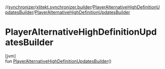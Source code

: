 //[synchronizer](../../../index.md)/[xlitekt.synchronizer.builder](../index.md)/[PlayerAlternativeHighDefinitionUpdatesBuilder](index.md)/[PlayerAlternativeHighDefinitionUpdatesBuilder](-player-alternative-high-definition-updates-builder.md)

# PlayerAlternativeHighDefinitionUpdatesBuilder

[jvm]\
fun [PlayerAlternativeHighDefinitionUpdatesBuilder](-player-alternative-high-definition-updates-builder.md)()
